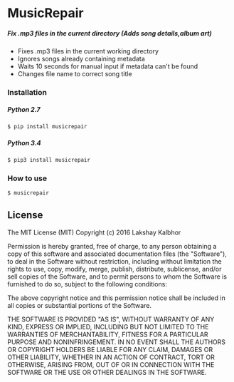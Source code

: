 # MusicRepair
##### Fix .mp3 files in the current directory (Adds song details,album art)

* Fixes .mp3 files in the current working directory
* Ignores songs already containing metadata
* Waits 10 seconds for manual input if metadata can't be found
* Changes file name to correct song title

### Installation

##### Python 2.7
```sh
$ pip install musicrepair
```

##### Python 3.4
```sh
$ pip3 install musicrepair
```

### How to use
```sh
$ musicrepair
```





License
----
The MIT License (MIT)
Copyright (c) 2016 Lakshay Kalbhor

Permission is hereby granted, free of charge, to any person obtaining a copy of this software and associated documentation files (the "Software"), to deal in the Software without restriction, including without limitation the rights to use, copy, modify, merge, publish, distribute, sublicense, and/or sell copies of the Software, and to permit persons to whom the Software is furnished to do so, subject to the following conditions:

The above copyright notice and this permission notice shall be included in all copies or substantial portions of the Software.

THE SOFTWARE IS PROVIDED "AS IS", WITHOUT WARRANTY OF ANY KIND, EXPRESS OR IMPLIED, INCLUDING BUT NOT LIMITED TO THE WARRANTIES OF MERCHANTABILITY, FITNESS FOR A PARTICULAR PURPOSE AND NONINFRINGEMENT. IN NO EVENT SHALL THE AUTHORS OR COPYRIGHT HOLDERS BE LIABLE FOR ANY CLAIM, DAMAGES OR OTHER LIABILITY, WHETHER IN AN ACTION OF CONTRACT, TORT OR OTHERWISE, ARISING FROM, OUT OF OR IN CONNECTION WITH THE SOFTWARE OR THE USE OR OTHER DEALINGS IN THE SOFTWARE.



